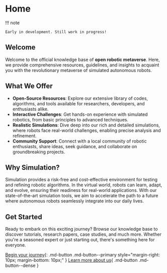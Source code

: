 # Home
!!! note

    Early in development. Still work in progress!

## Welcome

Welcome to the official knowledge base of **open robotic metaverse**. Here, we provide comprehensive resources, guidelines, and insights to acquaint you with the revolutionary metaverse of simulated autonomous robots.

## What We Offer

- **Open-Source Resources**: Explore our extensive library of codes, algorithms, and tools available for researchers, developers, and enthusiasts alike.
- **Interactive Challenges**: Get hands-on experience with simulated robotics, from basic principles to advanced techniques.
- **Realistic Simulations**: Dive deep into our rich and detailed simulations, where robots face real-world challenges, enabling precise analysis and refinement.
- **Community Support**: Connect with a local community of robotic enthusiasts, share ideas, seek guidance, and collaborate on groundbreaking projects.

## Why Simulation?

Simulation provides a risk-free and cost-effective environment for testing and refining robotic algorithms. In the virtual world, robots can learn, adapt, and evolve, ensuring their readiness for real-world applications. With our state-of-the-art simulation tools, we aim to accelerate the path to a future where autonomous robots seamlessly integrate into our daily lives.

## Get Started

Ready to embark on this exciting journey? Browse our knowledge base to discover tutorials, research papers, case studies, and much more. Whether you're a seasoned expert or just starting out, there's something here for everyone.

[Begin your journey](get-started.md){: .md-button .md-button--primary style="margin-right: 10px; margin-bottom: 10px;" }
[Learn more about us](about.md){ .md-button .md-button--dense }
